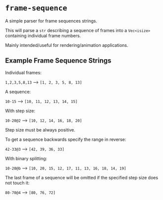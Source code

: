# `frame-sequence`

A simple parser for frame sequences strings.

This will parse a `str` describing a sequence of frames into
a `Vec<isize>` containing individual frame numbers.

Mainly intended/useful for rendering/animation applications.

## Example Frame Sequence Strings

Individual frames:

`1,2,3,5,8,13` ⟶ `[1, 2, 3, 5, 8, 13]`

A sequence:

`10-15` ⟶ `[10, 11, 12, 13, 14, 15]`

With step size:

`10-20@2` ⟶ `[10, 12, 14, 16, 18, 20]`

Step size must be always positive.

To get a sequence backwards specify the range in reverse:

`42-33@3` ⟶ `[42, 39, 36, 33]`

With binary splitting:

`10-20@b` ⟶ `[10, 20, 15, 12, 17, 11, 13, 16, 18, 14, 19]`

The last frame of a sequence will be omitted if
the specified step size does not touch it:

`80-70@4` ⟶ `[80, 76, 72]`
